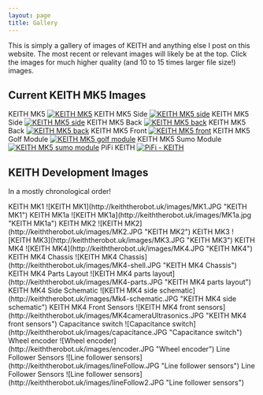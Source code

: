 ```yaml
---
layout: page
title: Gallery
---
```


<p class="message">
  This is simply a gallery of images of KEITH and anything else I post on this website. The most recent or relevant images will likely be at the top.
  Click the images for much higher quality (and 10 to 15 times larger file size!) images.
</p>

## Current KEITH MK5 Images
KEITH MK5
[![KEITH MK5](http://keiththerobot.uk/images/DSC04940-adjusted-web.jpg "KEITH MK5")](http://keiththerobot.uk/images/DSC04940-adjusted.jpg)
KEITH MK5 Side
[![KEITH MK5 side](http://keiththerobot.uk/images/DSC04931-web.jpg "KEITH MK5 side")](http://keiththerobot.uk/images/DSC04931.JPG)
KEITH MK5 Side
[![KEITH MK5 side](http://keiththerobot.uk/images/DSC04929-web.jpg "KEITH MK5 side")](http://keiththerobot.uk/images/DSC04929.JPG)
KEITH MK5 Back
[![KEITH MK5 back](http://keiththerobot.uk/images/DSC04938-adjusted-web.jpg "KEITH MK5 back")](http://keiththerobot.uk/images/DSC04938-adjusted.jpg)
KEITH MK5 Back
[![KEITH MK5 back](http://keiththerobot.uk/images/DSC04937-adjusted-web.jpg "KEITH MK5 back")](http://keiththerobot.uk/images/DSC04937-adjusted.jpg)
KEITH MK5 Front
[![KEITH MK5 front](http://keiththerobot.uk/images/DSC04932-adjusted-web.jpg "KEITH MK5 front")](http://keiththerobot.uk/images/DSC04932-adjusted.jpg)
KEITH MK5 Golf Module
[![KEITH MK5 golf module](http://keiththerobot.uk/images/DSC04942-adjusted-web.jpg "KEITH MK5 golf module")](http://keiththerobot.uk/images/DSC04942-adjusted.jpg)
KEITH MK5 Sumo Module
[![KEITH MK5 sumo module](http://keiththerobot.uk/images/DSC04941-adjusted-web.jpg "KEITH MK5 sumo module")](http://keiththerobot.uk/images/DSC04941-adjusted.jpg)
PiFi KEITH
[![PiFi - KEITH](http://keiththerobot.uk/images/DSC04927-adjusted-web.jpg "PiFi - KEITH")](http://keiththerobot.uk/images/DSC04927-adjusted.jpg)

## KEITH Development Images
<p class="message">In a mostly chronological order!</p>
KEITH MK1
![KEITH MK1](http://keiththerobot.uk/images/MK1.JPG "KEITH MK1")
KEITH MK1a
![KEITH MK1a](http://keiththerobot.uk/images/MK1a.jpg "KEITH MK1a")
KEITH MK2
![KEITH MK2](http://keiththerobot.uk/images/MK2.JPG "KEITH MK2")
KEITH MK3
![KEITH MK3](http://keiththerobot.uk/images/MK3.JPG "KEITH MK3")
KEITH MK4
![KEITH MK4](http://keiththerobot.uk/images/MK4.JPG "KEITH MK4")
KEITH MK4 Chassis
![KEITH MK4 Chassis](http://keiththerobot.uk/images/MK4-shell.JPG "KEITH MK4 Chassis")
KEITH MK4 Parts Layout
![KEITH MK4 parts layout](http://keiththerobot.uk/images/MK4-parts.JPG "KEITH MK4 parts layout")
KEITH MK4 Side Schematic
![KEITH MK4 side schematic](http://keiththerobot.uk/images/Mk4-schematic.JPG "KEITH MK4 side schematic")
KEITH MK4 Front Sensors
![KEITH MK4 front sensors](http://keiththerobot.uk/images/MK4cameraUltrasonics.JPG "KEITH MK4 front sensors")
Capacitance switch
![Capacitance switch](http://keiththerobot.uk/images/capacitance.JPG "Capacitance switch")
Wheel encoder
![Wheel encoder](http://keiththerobot.uk/images/encoder.JPG "Wheel encoder")
Line Follower Sensors
![Line follower sensors](http://keiththerobot.uk/images/lineFollow.JPG "Line follower sensors")
Line Follower Sensors
![Line follower sensors](http://keiththerobot.uk/images/lineFollow2.JPG "Line follower sensors")